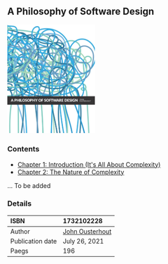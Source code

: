 ## A Philosophy of Software Design

<img src="./images/cover.jpg" alt="drawing" width="200"/>

### Contents
- [Chapter 1: Introduction (It's All About Complexity)](./chapter1.md)
- [Chapter 2: The Nature of Complexity](./chapter2.md)

... To be added

### Details

| ISBN             | 1732102228                                                           |
| :--------------- | :------------------------------------------------------------------- |
| Author           | [John Ousterhout](https://web.stanford.edu/~ouster/cgi-bin/home.php) |
| Publication date | July 26, 2021                                                        |
| Paegs            | 196                                                                  |

